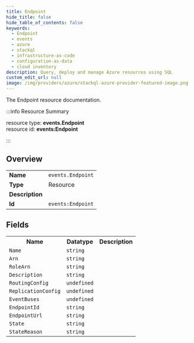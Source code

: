 ```yaml
---
title: Endpoint
hide_title: false
hide_table_of_contents: false
keywords:
  - Endpoint
  - events
  - azure
  - stackql
  - infrastructure-as-code
  - configuration-as-data
  - cloud inventory
description: Query, deploy and manage Azure resources using SQL
custom_edit_url: null
image: /img/providers/azure/stackql-azure-provider-featured-image.png
---
```

The Endpoint resource documentation.

:::info Resource Summary

<div class="row">
<div class="providerDocColumn">
<span>resource type:&nbsp;<b>events.Endpoint</b></span><br />
<span>resource id:&nbsp;<b>events:Endpoint</b></span><br />
</div>
</div>

:::

## Overview
<table><tbody>
<tr><td><b>Name</b></td><td><code>events.Endpoint</code></td></tr>
<tr><td><b>Type</b></td><td>Resource</td></tr>
<tr><td><b>Description</b></td><td></td></tr>
<tr><td><b>Id</b></td><td><code>events:Endpoint</code></td></tr>
</tbody></table>

## Fields
<table><tbody>
<tr><th>Name</th><th>Datatype</th><th>Description</th></tr>
<tr><td><code>Name</code></td><td><code>string</code></td><td></td></tr><tr><td><code>Arn</code></td><td><code>string</code></td><td></td></tr><tr><td><code>RoleArn</code></td><td><code>string</code></td><td></td></tr><tr><td><code>Description</code></td><td><code>string</code></td><td></td></tr><tr><td><code>RoutingConfig</code></td><td><code>undefined</code></td><td></td></tr><tr><td><code>ReplicationConfig</code></td><td><code>undefined</code></td><td></td></tr><tr><td><code>EventBuses</code></td><td><code>undefined</code></td><td></td></tr><tr><td><code>EndpointId</code></td><td><code>string</code></td><td></td></tr><tr><td><code>EndpointUrl</code></td><td><code>string</code></td><td></td></tr><tr><td><code>State</code></td><td><code>string</code></td><td></td></tr><tr><td><code>StateReason</code></td><td><code>string</code></td><td></td></tr>
</tbody></table>